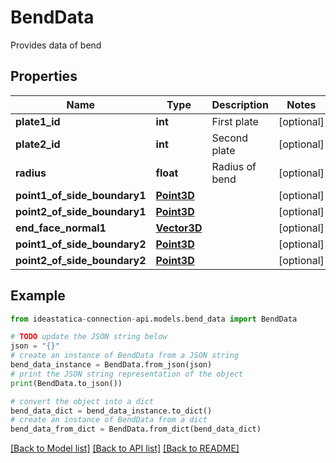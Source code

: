 # BendData

Provides data of bend

## Properties

Name | Type | Description | Notes
------------ | ------------- | ------------- | -------------
**plate1_id** | **int** | First plate | [optional] 
**plate2_id** | **int** | Second plate | [optional] 
**radius** | **float** | Radius of bend | [optional] 
**point1_of_side_boundary1** | [**Point3D**](Point3D.md) |  | [optional] 
**point2_of_side_boundary1** | [**Point3D**](Point3D.md) |  | [optional] 
**end_face_normal1** | [**Vector3D**](Vector3D.md) |  | [optional] 
**point1_of_side_boundary2** | [**Point3D**](Point3D.md) |  | [optional] 
**point2_of_side_boundary2** | [**Point3D**](Point3D.md) |  | [optional] 

## Example

```python
from ideastatica-connection-api.models.bend_data import BendData

# TODO update the JSON string below
json = "{}"
# create an instance of BendData from a JSON string
bend_data_instance = BendData.from_json(json)
# print the JSON string representation of the object
print(BendData.to_json())

# convert the object into a dict
bend_data_dict = bend_data_instance.to_dict()
# create an instance of BendData from a dict
bend_data_from_dict = BendData.from_dict(bend_data_dict)
```
[[Back to Model list]](../README.md#documentation-for-models) [[Back to API list]](../README.md#documentation-for-api-endpoints) [[Back to README]](../README.md)


